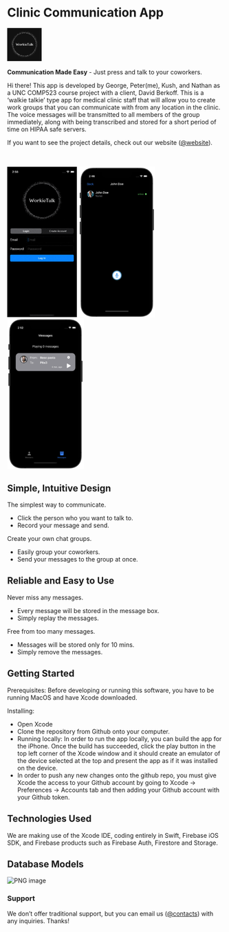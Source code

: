 # Clinic Communication App

<img src="Screenshots/logo.png" width=80px>

**Communication Made Easy** - Just press and talk to your coworkers.

Hi there! This app is developed by George, Peter(me), Kush, and Nathan as a UNC COMP523 course project with a client, David Berkoff.
This is a ‘walkie talkie’ type app for medical clinic staff that will allow you to create work groups that you can communicate with from any location in the clinic. The voice messages will be transmitted to all members of the group immediately, along with being transcribed and stored for a short period of time on HIPAA safe servers. 

If you want to see the project details, check out our website ([@website](https://tarheels.live/comp523grouph/)).

<br/>
<br/>

<div align=left>
  <img src="Screenshots/recording.gif" height=350px>
  <img src="Screenshots/record_dark.png" height=350px>
  <img src="Screenshots/messages_dark.png" height=350px>
</div>

## Simple, Intuitive Design

The simplest way to communicate.

- Click the person who you want to talk to.
- Record your message and send.

Create your own chat groups.

- Easily group your coworkers.
- Send your messages to the group at once.

## Reliable and Easy to Use

Never miss any messages.

- Every message will be stored in the message box.
- Simply replay the messages.

Free from too many messages.

- Messages will be stored only for 10 mins.
- Simply remove the messages.

## Getting Started
Prerequisites: Before developing or running this software, you have to be running MacOS and have Xcode downloaded.

Installing: 

- Open Xcode
- Clone the repository from Github onto your computer.
- Running locally: In order to run the app locally, you can build the app for the iPhone. Once the build has succeeded, click the play button in the top left corner of the Xcode window and it should create an emulator of the device selected at the top and present the app as if it was installed on the device.
- In order to push any new changes onto the github repo, you must give Xcode the access to your Github account by going to Xcode -> Preferences -> Accounts tab and then adding your Github account with your Github token.

## Technologies Used
We are making use of the Xcode IDE, coding entirely in Swift, Firebase iOS SDK, and Firebase products such as Firebase Auth, Firestore and Storage.

## Database Models

![PNG image](https://user-images.githubusercontent.com/69488629/166410460-74dab2b5-9dd0-4437-b6df-b6bbcc0867c6.jpeg)


### **Support**

We don’t offer traditional support, but you can email us ([@contacts](https://tarheels.live/comp523grouph/team/team-members/)) with any inquiries. Thanks!
